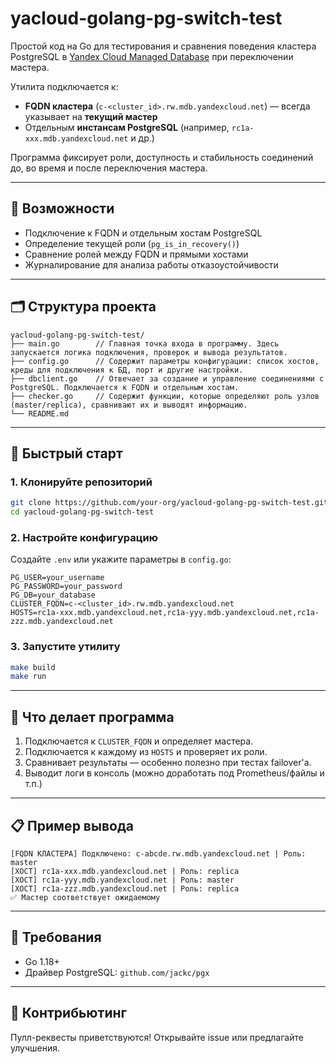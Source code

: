 # yacloud-golang-pg-switch-test

Простой код на Go для тестирования и сравнения поведения кластера PostgreSQL 
в [Yandex Cloud Managed Database](https://cloud.yandex.ru/services/managed-postgresql) при переключении мастера.

Утилита подключается к:
- **FQDN кластера** (`c-<cluster_id>.rw.mdb.yandexcloud.net`) — всегда указывает на **текущий мастер**
- Отдельным **инстансам PostgreSQL** (например, `rc1a-xxx.mdb.yandexcloud.net` и др.)

Программа фиксирует роли, доступность и стабильность соединений до, во время и после переключения мастера.

---

## 🔧 Возможности

- Подключение к FQDN и отдельным хостам PostgreSQL
- Определение текущей роли (`pg_is_in_recovery()`)
- Сравнение ролей между FQDN и прямыми хостами
- Журналирование для анализа работы отказоустойчивости

---

## 🗂 Структура проекта

```
yacloud-golang-pg-switch-test/
├── main.go        // Главная точка входа в программу. Здесь запускается логика подключения, проверок и вывода результатов.
├── config.go      // Содержит параметры конфигурации: список хостов, креды для подключения к БД, порт и другие настройки.
├── dbclient.go    // Отвечает за создание и управление соединениями с PostgreSQL. Подключается к FQDN и отдельным хостам.
├── checker.go     // Содержит функции, которые определяют роль узлов (master/replica), сравнивают их и выводят информацию.
└── README.md
```

---

## 🚀 Быстрый старт

### 1. Клонируйте репозиторий

```bash
git clone https://github.com/your-org/yacloud-golang-pg-switch-test.git
cd yacloud-golang-pg-switch-test
```

### 2. Настройте конфигурацию

Создайте `.env` или укажите параметры в `config.go`:

```env
PG_USER=your_username
PG_PASSWORD=your_password
PG_DB=your_database
CLUSTER_FQDN=c-<cluster_id>.rw.mdb.yandexcloud.net
HOSTS=rc1a-xxx.mdb.yandexcloud.net,rc1a-yyy.mdb.yandexcloud.net,rc1a-zzz.mdb.yandexcloud.net
```

### 3. Запустите утилиту

```bash
make build
make run
```

---

## 🧪 Что делает программа

1. Подключается к `CLUSTER_FQDN` и определяет мастера.
2. Подключается к каждому из `HOSTS` и проверяет их роли.
3. Сравнивает результаты — особенно полезно при тестах failover'а.
4. Выводит логи в консоль (можно доработать под Prometheus/файлы и т.п.)

---

## 📋 Пример вывода

```
[FQDN КЛАСТЕРА] Подключено: c-abcde.rw.mdb.yandexcloud.net | Роль: master
[ХОСТ] rc1a-xxx.mdb.yandexcloud.net | Роль: replica
[ХОСТ] rc1a-yyy.mdb.yandexcloud.net | Роль: master
[ХОСТ] rc1a-zzz.mdb.yandexcloud.net | Роль: replica
✅ Мастер соответствует ожидаемому
```

---

## 📌 Требования

- Go 1.18+
- Драйвер PostgreSQL: `github.com/jackc/pgx`

---

## 🤝 Контрибьютинг

Пулл-реквесты приветствуются! Открывайте issue или предлагайте улучшения.
